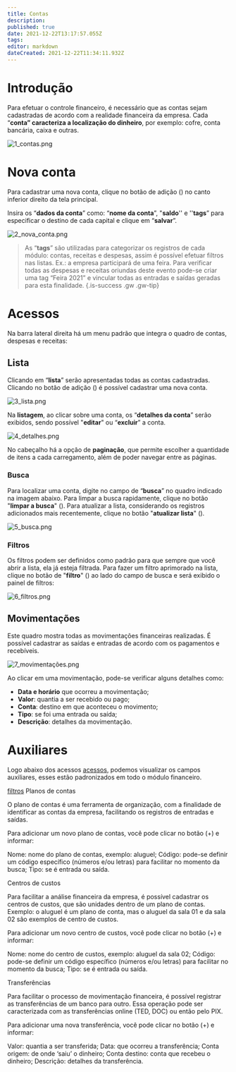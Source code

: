 ```yaml
---
title: Contas
description: 
published: true
date: 2021-12-22T13:17:57.055Z
tags: 
editor: markdown
dateCreated: 2021-12-22T11:34:11.932Z
---
```


# Introdução

Para efetuar o controle financeiro, é necessário que as contas sejam cadastradas de acordo com a realidade financeira da empresa. Cada “**conta” caracteriza a localização do dinheiro**, por exemplo: cofre, conta bancária, caixa e outras.

![1_contas.png](/contas/1_contas.png)

# Nova conta
Para cadastrar uma nova conta, clique no botão de adição (<em class="mdi mdi-plus"></em>) no canto inferior direito da tela principal. 

Insira os “**dados da conta**” como: “**nome da conta**”, "**saldo**'' e ''**tags**” para especificar o destino de cada capital e clique em “**salvar**”.

![2_nova_conta.png](/contas/2_nova_conta.png)

> As “**tags**” são utilizadas para categorizar os registros de cada módulo: contas, receitas e despesas, assim é possível efetuar filtros nas listas. 
Ex.: a empresa participará de uma feira. Para verificar todas as despesas e receitas oriundas deste evento pode-se criar uma tag “Feira 2021” e vincular todas as entradas e saídas geradas para esta finalidade.
{.is-success .gw .gw-tip}

# Acessos
Na barra lateral direita há um menu padrão que integra o quadro de contas, despesas e receitas:


## Lista
Clicando em “**lista**” serão apresentadas todas as contas cadastradas. Clicando no botão de adição (<em class="mdi mdi-plus"></em>) é possível cadastrar uma nova conta.

![3_lista.png](/contas/3_lista.png)

Na **listagem**, ao clicar sobre uma conta, os “**detalhes da conta**” serão exibidos, sendo possível "**editar**" ou “**excluir**” a conta. 

![4_detalhes.png](/contas/4_detalhes.png)

No cabeçalho há a opção de **paginação**, que permite escolher a quantidade de itens a cada carregamento, além de poder navegar entre as páginas.

### Busca
Para localizar uma conta, digite no campo de “**busca**” no quadro indicado na imagem abaixo. Para limpar a busca rapidamente, clique no botão "**limpar a busca**" (<em class="mdi mdi-close"></em>). Para atualizar a lista, considerando os registros adicionados mais recentemente, clique no botão "**atualizar lista**" (<em class="mdi mdi-refresh"></em>).

![5_busca.png](/contas/5_busca.png)

### Filtros
Os filtros podem ser definidos como padrão para que sempre que você abrir a lista, ela já esteja filtrada. Para fazer um filtro aprimorado na lista, clique no botão de "**filtro**" (<em class="mdi mdi-filter"></em>) ao lado do campo de busca e será exibido o painel de filtros:

![6_filtros.png](/contas/6_filtros.png)

## Movimentações
Este quadro mostra todas as movimentações financeiras realizadas. É possível cadastrar as saídas e entradas de acordo com os pagamentos e recebíveis.

![7_movimentações.png](/contas/7_movimentações.png)

Ao clicar em uma movimentação, pode-se verificar alguns detalhes como: 

 - **Data e horário** que ocorreu a movimentação;
 - **Valor**: quantia a ser recebido ou pago;
 - **Conta**: destino em que aconteceu o movimento;
 - **Tipo**: se foi uma entrada ou saída;
 - **Descrição**: detalhes da movimentação.


# Auxiliares
Logo abaixo dos acessos [acessos](https://help.gdoorweb.com.br/pt-br/movimentos/pedidos#filtros), podemos visualizar os campos auxiliares, esses estão padronizados em todo o módulo financeiro. 

[filtros](https://help.gdoorweb.com.br/pt-br/movimentos/pedidos#filtros)
Planos de contas 


O plano de contas é uma ferramenta de organização, com a finalidade de identificar as contas da empresa, facilitando os registros de entradas e saídas.

Para adicionar um novo plano de contas, você pode clicar no botão (+) e informar:

Nome: nome do plano de contas, exemplo: aluguel;
Código: pode-se definir um código específico (números e/ou letras) para facilitar no momento da busca;
Tipo: se é entrada ou saída.



Centros de custos

Para facilitar a análise financeira da empresa, é possível cadastrar os centros de custos, que são unidades dentro de um plano de contas. Exemplo: o aluguel é um plano de conta, mas o aluguel da sala 01 e da sala 02 são exemplos de centro de custos.


Para adicionar um novo centro de custos, você pode clicar no botão (+) e informar:

Nome: nome do centro de custos, exemplo: aluguel da sala 02;
Código: pode-se definir um código específico (números e/ou letras) para facilitar no momento da busca;
Tipo: se é entrada ou saída.





Transferências


Para facilitar o processo de movimentação financeira, é possível registrar as transferências de um banco para outro. Essa operação pode ser caracterizada com as transferências online (TED, DOC) ou então pelo PIX.

Para adicionar uma nova transferência, você pode clicar no botão (+) e informar:


Valor: quantia a ser transferida;
Data: que ocorreu a transferência;
Conta origem: de onde ‘saiu’ o dinheiro;
Conta destino: conta que recebeu o dinheiro;
Descrição: detalhes da transferência.






